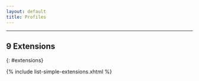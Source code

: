 ```yaml
---
layout: default
title: Profiles
---
```


---

## 9 Extensions
{: #extensions}

{%  include list-simple-extensions.xhtml %}
